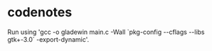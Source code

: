 # codenotes
Run using 'gcc -o gladewin main.c -Wall \`pkg-config --cflags --libs gtk+-3.0\` -export-dynamic'.
